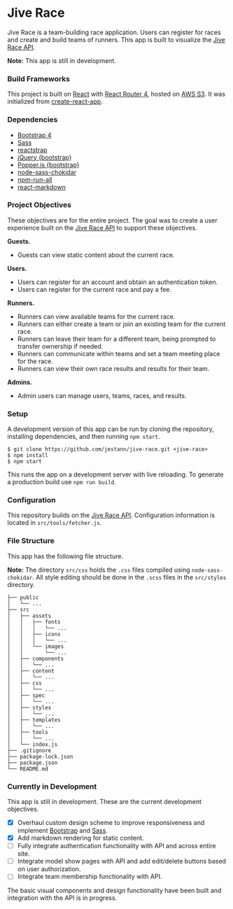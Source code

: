 # Jive Race

Jive Race is a team-building race application. Users can register for races and create and build teams of runners. This app is built to visualize the [Jive Race API](https://jive-race-api.herokuapp.com).

**Note:** This app is still in development.

### Build Frameworks

This project is built on [React](https://reactjs.org/) with [React Router 4](https://www.npmjs.com/package/react-router-dom), hosted on [AWS S3](https://aws.amazon.com/s3/). It was initialized from [create-react-app](https://github.com/facebookincubator/create-react-app).

### Dependencies

- [Bootstrap 4](https://getbootstrap.com/)
- [Sass](http://sass-lang.com/)
- [reactstrap](https://reactstrap.github.io/)
- [jQuery {bootstrap}](https://github.com/jquery/jquery)
- [Popper.js {bootstrap}](https://github.com/FezVrasta/popper.js)
- [node-sass-chokidar](https://github.com/michaelwayman/node-sass-chokidar)
- [npm-run-all](https://github.com/mysticatea/npm-run-all)
- [react-markdown](https://github.com/rexxars/react-markdown)

### Project Objectives

These objectives are for the entire project. The goal was to create a user experience built on the [Jive Race API](https://jive-race-api.herokuapp.com) to support these objectives.

**Guests.**
- Guests can view static content about the current race.

**Users.**
- Users can register for an account and obtain an authentication token.
- Users can register for the current race and pay a fee.

**Runners.**
- Runners can view available teams for the current race.
- Runners can either create a team or join an existing team for the current race.
- Runners can leave their team for a different team, being prompted to transfer ownership if needed.
- Runners can communicate within teams and set a team meeting place for the race.
- Runners can view their own race results and results for their team.

**Admins.**
- Admin users can manage users, teams, races, and results.

### Setup

A development version of this app can be run by cloning the repository, installing dependencies, and then running `npm start`.

```
$ git clone https://github.com/jestann/jive-race.git <jive-race>
$ npm install
$ npm start
```

This runs the app on a development server with live reloading. To generate a production build use `npm run build`.

### Configuration

This repository builds on the [Jive Race API](https://jive-race-api.herokuapp.com). Configuration information is located in `src/tools/fetcher.js`.

### File Structure

This app has the following file structure. 

**Note:** The directory `src/css` holds the `.css` files compiled using `node-sass-chokidar`. All style editing should be done in the `.scss` files in the `src/styles` directory.

```
├── public
│   └── ...
├── src
│   ├── assets
│   │   ├── fonts
│   │   │   └── ...
│   │   ├── icons
│   │   │   └── ...
│   │   └── images   
│   │       └── ...
│   ├── components
│   │   └── ...
│   ├── content
│   │   └── ...
│   ├── css
│   │   └── ...
│   ├── spec
│   │   └── ...
│   ├── styles
│   │   └── ...
│   ├── templates
│   │   └── ...
│   ├── tools
│   │   └── ...
│   └── index.js
├── .gitignore
├── package-lock.json
├── package.json
└── README.md
```

### Currently in Development

This app is still in development. These are the current development objectives.

- [X] Overhaul custom design scheme to improve responsiveness and implement [Bootstrap](https://getbootstrap.com/) and [Sass](http://sass-lang.com/).
- [X] Add markdown rendering for static content.
- [ ] Fully integrate authentication functionality with API and across entire site.
- [ ] Integrate model show pages with API and add edit/delete buttons based on user authorization. 
- [ ] Integrate team membership functionality with API.

The basic visual components and design functionality have been built and integration with the API is in progress.